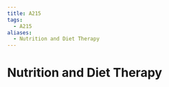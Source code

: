 ```yaml
---
title: A215
tags:
  - A215
aliases:
  - Nutrition and Diet Therapy
---
```

# Nutrition and Diet Therapy